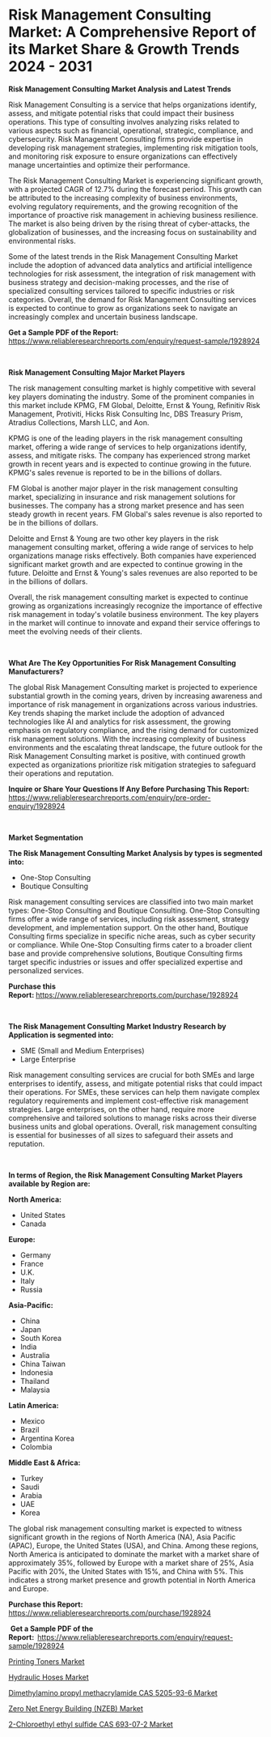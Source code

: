<p><h1>Risk Management Consulting Market: A Comprehensive Report of its Market Share & Growth Trends 2024 - 2031</h1></p><p><strong>Risk Management Consulting Market Analysis and Latest Trends</strong></p>
<p><p>Risk Management Consulting is a service that helps organizations identify, assess, and mitigate potential risks that could impact their business operations. This type of consulting involves analyzing risks related to various aspects such as financial, operational, strategic, compliance, and cybersecurity. Risk Management Consulting firms provide expertise in developing risk management strategies, implementing risk mitigation tools, and monitoring risk exposure to ensure organizations can effectively manage uncertainties and optimize their performance.</p><p>The Risk Management Consulting Market is experiencing significant growth, with a projected CAGR of 12.7% during the forecast period. This growth can be attributed to the increasing complexity of business environments, evolving regulatory requirements, and the growing recognition of the importance of proactive risk management in achieving business resilience. The market is also being driven by the rising threat of cyber-attacks, the globalization of businesses, and the increasing focus on sustainability and environmental risks.</p><p>Some of the latest trends in the Risk Management Consulting Market include the adoption of advanced data analytics and artificial intelligence technologies for risk assessment, the integration of risk management with business strategy and decision-making processes, and the rise of specialized consulting services tailored to specific industries or risk categories. Overall, the demand for Risk Management Consulting services is expected to continue to grow as organizations seek to navigate an increasingly complex and uncertain business landscape.</p></p>
<p><strong>Get a Sample PDF of the Report:&nbsp;</strong> <a href="https://www.reliableresearchreports.com/enquiry/request-sample/1928924">https://www.reliableresearchreports.com/enquiry/request-sample/1928924</a></p>
<p>&nbsp;</p>
<p><strong>Risk Management Consulting Major Market Players</strong></p>
<p><p>The risk management consulting market is highly competitive with several key players dominating the industry. Some of the prominent companies in this market include KPMG, FM Global, Deloitte, Ernst & Young, Refinitiv Risk Management, Protiviti, Hicks Risk Consulting Inc, DBS Treasury Prism, Atradius Collections, Marsh LLC, and Aon.</p><p>KPMG is one of the leading players in the risk management consulting market, offering a wide range of services to help organizations identify, assess, and mitigate risks. The company has experienced strong market growth in recent years and is expected to continue growing in the future. KPMG's sales revenue is reported to be in the billions of dollars.</p><p>FM Global is another major player in the risk management consulting market, specializing in insurance and risk management solutions for businesses. The company has a strong market presence and has seen steady growth in recent years. FM Global's sales revenue is also reported to be in the billions of dollars.</p><p>Deloitte and Ernst & Young are two other key players in the risk management consulting market, offering a wide range of services to help organizations manage risks effectively. Both companies have experienced significant market growth and are expected to continue growing in the future. Deloitte and Ernst & Young's sales revenues are also reported to be in the billions of dollars.</p><p>Overall, the risk management consulting market is expected to continue growing as organizations increasingly recognize the importance of effective risk management in today's volatile business environment. The key players in the market will continue to innovate and expand their service offerings to meet the evolving needs of their clients.</p></p>
<p>&nbsp;</p>
<p><strong>What Are The Key Opportunities For Risk Management Consulting Manufacturers?</strong></p>
<p><p>The global Risk Management Consulting market is projected to experience substantial growth in the coming years, driven by increasing awareness and importance of risk management in organizations across various industries. Key trends shaping the market include the adoption of advanced technologies like AI and analytics for risk assessment, the growing emphasis on regulatory compliance, and the rising demand for customized risk management solutions. With the increasing complexity of business environments and the escalating threat landscape, the future outlook for the Risk Management Consulting market is positive, with continued growth expected as organizations prioritize risk mitigation strategies to safeguard their operations and reputation.</p></p>
<p><strong>Inquire or Share Your Questions If Any Before Purchasing This Report:</strong> <a href="https://www.reliableresearchreports.com/enquiry/pre-order-enquiry/1928924">https://www.reliableresearchreports.com/enquiry/pre-order-enquiry/1928924</a></p>
<p>&nbsp;</p>
<p><strong>Market Segmentation</strong></p>
<p><strong>The Risk Management Consulting Market Analysis by types is segmented into:</strong></p>
<p><ul><li>One-Stop Consulting</li><li>Boutique Consulting</li></ul></p>
<p><p>Risk management consulting services are classified into two main market types: One-Stop Consulting and Boutique Consulting. One-Stop Consulting firms offer a wide range of services, including risk assessment, strategy development, and implementation support. On the other hand, Boutique Consulting firms specialize in specific niche areas, such as cyber security or compliance. While One-Stop Consulting firms cater to a broader client base and provide comprehensive solutions, Boutique Consulting firms target specific industries or issues and offer specialized expertise and personalized services.</p></p>
<p><strong>Purchase this Report:&nbsp;</strong><a href="https://www.reliableresearchreports.com/purchase/1928924">https://www.reliableresearchreports.com/purchase/1928924</a></p>
<p>&nbsp;</p>
<p><strong>The Risk Management Consulting Market Industry Research by Application is segmented into:</strong></p>
<p><ul><li>SME (Small and Medium Enterprises)</li><li>Large Enterprise</li></ul></p>
<p><p>Risk management consulting services are crucial for both SMEs and large enterprises to identify, assess, and mitigate potential risks that could impact their operations. For SMEs, these services can help them navigate complex regulatory requirements and implement cost-effective risk management strategies. Large enterprises, on the other hand, require more comprehensive and tailored solutions to manage risks across their diverse business units and global operations. Overall, risk management consulting is essential for businesses of all sizes to safeguard their assets and reputation.</p></p>
<p>&nbsp;</p>
<p><strong>In terms of Region, the Risk Management Consulting Market Players available by Region are:</strong></p>
<p>
    <p> <strong> North America: </strong>
        <ul>
            <li>United States</li>
            <li>Canada</li>
        </ul>
        </p> 
    <p> <strong> Europe: </strong>
        <ul>
            <li>Germany</li>
            <li>France</li>
            <li>U.K.</li>
            <li>Italy</li>
            <li>Russia</li>
        </ul>
        </p> 
    <p> <strong> Asia-Pacific: </strong>
        <ul>
            <li>China</li>
            <li>Japan</li>
            <li>South Korea</li>
            <li>India</li>
            <li>Australia</li>
            <li>China Taiwan</li>
            <li>Indonesia</li>
            <li>Thailand</li>
            <li>Malaysia</li>
        </ul>
        </p> 
    <p> <strong> Latin America: </strong>
        <ul>
            <li>Mexico</li>
            <li>Brazil</li>
            <li>Argentina Korea</li>
            <li>Colombia</li>
        </ul>
        </p> 
    <p> <strong> Middle East & Africa: </strong>
        <ul>
            <li>Turkey</li>
            <li>Saudi</li>
            <li>Arabia</li>
            <li>UAE</li>
            <li>Korea</li>
        </ul>
    </p>
    </p>
<p><p>The global risk management consulting market is expected to witness significant growth in the regions of North America (NA), Asia Pacific (APAC), Europe, the United States (USA), and China. Among these regions, North America is anticipated to dominate the market with a market share of approximately 35%, followed by Europe with a market share of 25%, Asia Pacific with 20%, the United States with 15%, and China with 5%. This indicates a strong market presence and growth potential in North America and Europe.</p></p>
<p><strong>Purchase this Report: </strong><a href="https://www.reliableresearchreports.com/purchase/1928924">https://www.reliableresearchreports.com/purchase/1928924</a></p>
<p>&nbsp;<strong>Get a Sample PDF of the Report:&nbsp;&nbsp;</strong><a href="https://www.reliableresearchreports.com/enquiry/request-sample/1928924">https://www.reliableresearchreports.com/enquiry/request-sample/1928924</a></p>
<p><strong></strong></p>
<p><p><a href="https://view.publitas.com/reportprime-1/printing-toners-market-size-evaluating-its-market-trends-growth-and-projections-2024-2031/">Printing Toners Market</a></p><p><a href="https://view.publitas.com/reportprime-1/hydraulic-hoses-market-analysis-and-market-size-global-industry-overview-market-segmentation-and-forecast-2024-to-2031/">Hydraulic Hoses Market</a></p><p><a href="https://mire-aunt-385.notion.site/Dimethylamino-propyl-methacrylamide-CAS-5205-93-6-Market-Provides-Detailed-Segmentation-of-this-Mark-dd617ce475ce4072b149c5a63135c939">Dimethylamino propyl methacrylamide CAS 5205-93-6 Market</a></p><p><a href="https://butternut-bug-553.notion.site/Zero-Net-Energy-Building-NZEB-Market-Challenges-Opportunities-and-Growth-Drivers-and-Major-Mark-e6ecc1221b4f4ee3aa2e630f670e2524">Zero Net Energy Building (NZEB) Market</a></p><p><a href="https://invited-way-688.notion.site/Global-2-Chloroethyl-ethyl-sulfide-CAS-693-07-2-Market-by-Types-Applications-and-Major-Players-wi-507fb870d8bb44f387f1b39d961368dd">2-Chloroethyl ethyl sulfide CAS 693-07-2 Market</a></p></p>